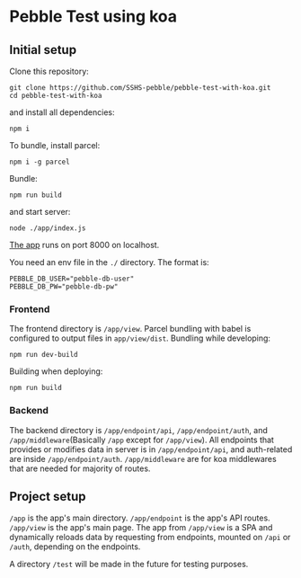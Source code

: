 # Pebble Test using koa

## Initial setup

Clone this repository:

```shell
git clone https://github.com/SSHS-pebble/pebble-test-with-koa.git
cd pebble-test-with-koa
```

and install all dependencies:

```shell
npm i
```

To bundle, install parcel:

```shell
npm i -g parcel
```

Bundle:

```shell
npm run build
```

and start server:

```shell
node ./app/index.js
```

[The app](http://localhost:8000) runs on port 8000 on localhost.

You need an env file in the `./` directory. The format is:

```shell
PEBBLE_DB_USER="pebble-db-user"
PEBBLE_DB_PW="pebble-db-pw"
```

### Frontend

The frontend directory is `/app/view`. Parcel bundling with babel is configured to output files in `app/view/dist`.
Bundling while developing:

```shell
npm run dev-build
```

Building when deploying:

```shell
npm run build
```

### Backend

The backend directory is `/app/endpoint/api`, `/app/endpoint/auth`, and `/app/middleware`(Basically `/app` except for `/app/view`).
All endpoints that provides or modifies data in server is in `/app/endpoint/api`, and auth-related are inside `/app/endpoint/auth`.
`/app/middleware` are for koa middlewares that are needed for majority of routes.

## Project setup

`/app` is the app's main directory. `/app/endpoint` is the app's API routes. `/app/view` is the app's main page.
The app from `/app/view` is a SPA and dynamically reloads data by requesting from endpoints, mounted on `/api` or `/auth`, depending on the endpoints.

A directory `/test` will be made in the future for testing purposes.

